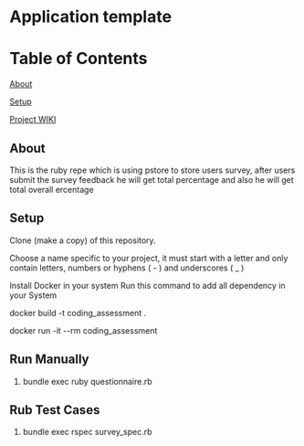 # Application template

# Table of Contents  

[About](#about)  

[Setup](#setup)  

[Project WIKI](https://gitlab.builder.ai/devops/template-app/-/wikis/home)  


## About  

This is the ruby repe which is using pstore to store users survey, after users submit the survey 
feedback he will get total percentage and also he will get total overall ercentage

## Setup

Clone (make a copy) of this repository.

Choose a name specific to your project, it must start with a letter and only contain letters, numbers or hyphens ( - ) and underscores ( _ )

Install Docker in your system
Run this command to add all dependency in your System

docker build -t coding_assessment .

docker run -it --rm coding_assessment

## Run Manually
1. bundle exec ruby questionnaire.rb

## Rub Test Cases
1. bundle exec rspec survey_spec.rb
